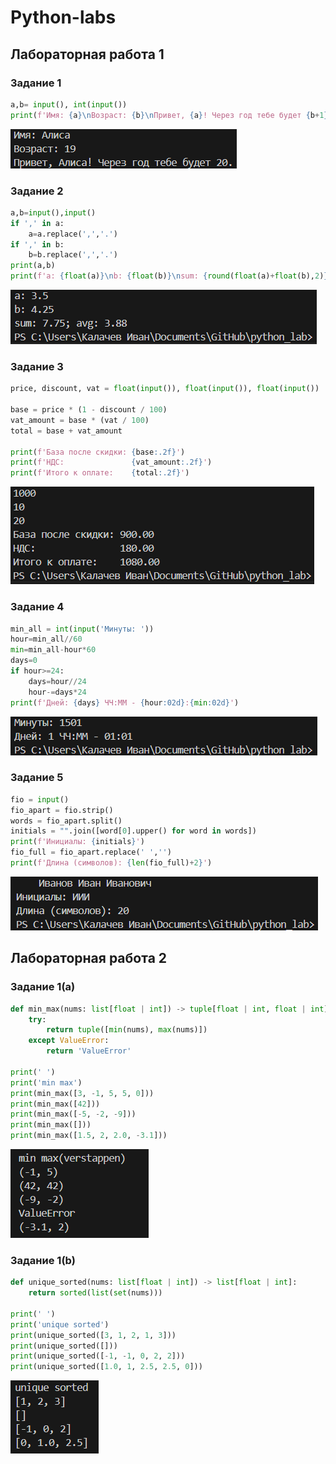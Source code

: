# Python-labs


## Лабораторная работа 1

### Задание 1
```python
a,b= input(), int(input())
print(f'Имя: {a}\nВозраст: {b}\nПривет, {a}! Через год тебе будет {b+1}.')
```
![Картинка 1](./images/lab01/img01.png)

### Задание 2
```python
a,b=input(),input()
if ',' in a:
    a=a.replace(',','.')
if ',' in b:
    b=b.replace(',','.')
print(a,b)
print(f'a: {float(a)}\nb: {float(b)}\nsum: {round(float(a)+float(b),2)}\navg: {round((float(a)+float(b))/2,2)}')
```
![Картинка 1](./images/lab01/img02.png)

### Задание 3
```python
price, discount, vat = float(input()), float(input()), float(input())

base = price * (1 - discount / 100)
vat_amount = base * (vat / 100)
total = base + vat_amount

print(f'База после скидки: {base:.2f}')
print(f'НДС:               {vat_amount:.2f}')
print(f'Итого к оплате:    {total:.2f}')
```
![Картинка 1](./images/lab01/img03.png)


### Задание 4
```python
min_all = int(input('Минуты: '))
hour=min_all//60
min=min_all-hour*60
days=0
if hour>=24:
    days=hour//24
    hour-=days*24
print(f'Дней: {days} ЧЧ:ММ - {hour:02d}:{min:02d}')
```
![Картинка 1](./images/lab01/img04.png)

### Задание 5
```python
fio = input()
fio_apart = fio.strip()
words = fio_apart.split()
initials = "".join([word[0].upper() for word in words])
print(f'Инициалы: {initials}')
fio_full = fio_apart.replace(' ','')
print(f'Длина (символов): {len(fio_full)+2}')
```
![Картинка 1](./images/lab01/img05.png)


## Лабораторная работа 2

### Задание 1(a)
```python
def min_max(nums: list[float | int]) -> tuple[float | int, float | int]:
    try:
        return tuple([min(nums), max(nums)])
    except ValueError:
        return 'ValueError'
    
print(' ')
print('min max')
print(min_max([3, -1, 5, 5, 0]))
print(min_max([42]))
print(min_max([-5, -2, -9]))
print(min_max([]))
print(min_max([1.5, 2, 2.0, -3.1]))

```
![Картинка 1](./images/lab02/img2_01.png)

### Задание 1(b)
```python
def unique_sorted(nums: list[float | int]) -> list[float | int]:
    return sorted(list(set(nums)))

print(' ')
print('unique sorted')
print(unique_sorted([3, 1, 2, 1, 3]))
print(unique_sorted([]))
print(unique_sorted([-1, -1, 0, 2, 2]))
print(unique_sorted([1.0, 1, 2.5, 2.5, 0]))
```
![Картинка 1](./images/lab02/img2_012.png)